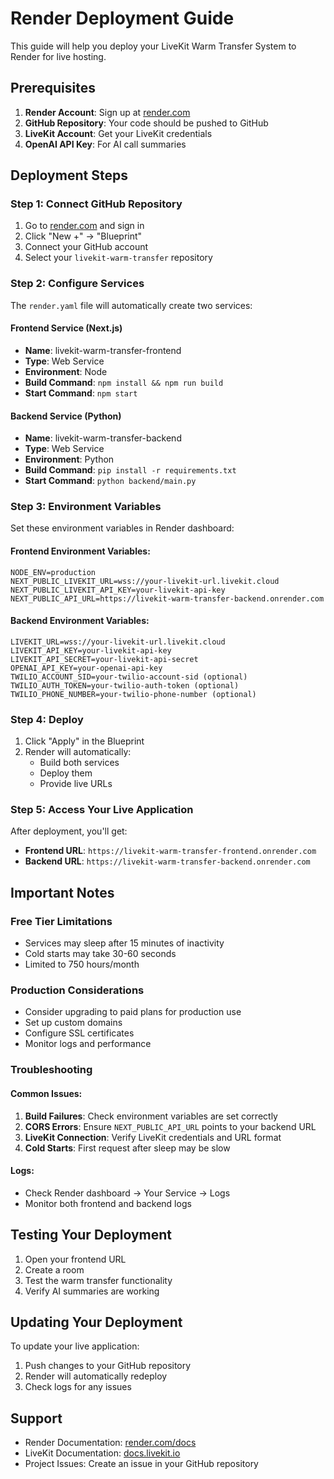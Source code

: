 # Render Deployment Guide

This guide will help you deploy your LiveKit Warm Transfer System to Render for live hosting.

## Prerequisites

1. **Render Account**: Sign up at [render.com](https://render.com)
2. **GitHub Repository**: Your code should be pushed to GitHub
3. **LiveKit Account**: Get your LiveKit credentials
4. **OpenAI API Key**: For AI call summaries

## Deployment Steps

### Step 1: Connect GitHub Repository

1. Go to [render.com](https://render.com) and sign in
2. Click "New +" → "Blueprint"
3. Connect your GitHub account
4. Select your `livekit-warm-transfer` repository

### Step 2: Configure Services

The `render.yaml` file will automatically create two services:

#### Frontend Service (Next.js)
- **Name**: livekit-warm-transfer-frontend
- **Type**: Web Service
- **Environment**: Node
- **Build Command**: `npm install && npm run build`
- **Start Command**: `npm start`

#### Backend Service (Python)
- **Name**: livekit-warm-transfer-backend
- **Type**: Web Service
- **Environment**: Python
- **Build Command**: `pip install -r requirements.txt`
- **Start Command**: `python backend/main.py`

### Step 3: Environment Variables

Set these environment variables in Render dashboard:

#### Frontend Environment Variables:
```
NODE_ENV=production
NEXT_PUBLIC_LIVEKIT_URL=wss://your-livekit-url.livekit.cloud
NEXT_PUBLIC_LIVEKIT_API_KEY=your-livekit-api-key
NEXT_PUBLIC_API_URL=https://livekit-warm-transfer-backend.onrender.com
```

#### Backend Environment Variables:
```
LIVEKIT_URL=wss://your-livekit-url.livekit.cloud
LIVEKIT_API_KEY=your-livekit-api-key
LIVEKIT_API_SECRET=your-livekit-api-secret
OPENAI_API_KEY=your-openai-api-key
TWILIO_ACCOUNT_SID=your-twilio-account-sid (optional)
TWILIO_AUTH_TOKEN=your-twilio-auth-token (optional)
TWILIO_PHONE_NUMBER=your-twilio-phone-number (optional)
```

### Step 4: Deploy

1. Click "Apply" in the Blueprint
2. Render will automatically:
   - Build both services
   - Deploy them
   - Provide live URLs

### Step 5: Access Your Live Application

After deployment, you'll get:
- **Frontend URL**: `https://livekit-warm-transfer-frontend.onrender.com`
- **Backend URL**: `https://livekit-warm-transfer-backend.onrender.com`

## Important Notes

### Free Tier Limitations
- Services may sleep after 15 minutes of inactivity
- Cold starts may take 30-60 seconds
- Limited to 750 hours/month

### Production Considerations
- Consider upgrading to paid plans for production use
- Set up custom domains
- Configure SSL certificates
- Monitor logs and performance

### Troubleshooting

#### Common Issues:
1. **Build Failures**: Check environment variables are set correctly
2. **CORS Errors**: Ensure `NEXT_PUBLIC_API_URL` points to your backend URL
3. **LiveKit Connection**: Verify LiveKit credentials and URL format
4. **Cold Starts**: First request after sleep may be slow

#### Logs:
- Check Render dashboard → Your Service → Logs
- Monitor both frontend and backend logs

## Testing Your Deployment

1. Open your frontend URL
2. Create a room
3. Test the warm transfer functionality
4. Verify AI summaries are working

## Updating Your Deployment

To update your live application:
1. Push changes to your GitHub repository
2. Render will automatically redeploy
3. Check logs for any issues

## Support

- Render Documentation: [render.com/docs](https://render.com/docs)
- LiveKit Documentation: [docs.livekit.io](https://docs.livekit.io)
- Project Issues: Create an issue in your GitHub repository